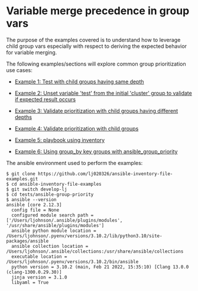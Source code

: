 
Variable merge precedence in group vars
===

The purpose of the examples covered is to understand how to leverage child group vars especially with respect to deriving the expected behavior for variable merging. 

The following examples/sections will explore common group prioritization use cases:

* [Example 1: Test with child groups having same depth](./example1/README.md)

* [Example 2: Unset variable 'test' from the initial 'cluster' group to validate if expected result occurs](./example2/README.md)

* [Example 3: Validate prioritization with child groups having different depths](./example3/README.md)

* [Example 4: Validate prioritization with child groups](./example4/README.md)

* [Example 5: playbook using inventory](./example5/README.md)

* [Example 6: Using group_by key groups with ansible_group_priority](./example6/README.md)

The ansible environment used to perform the examples:

```output
$ git clone https://github.com/lj020326/ansible-inventory-file-examples.git
$ cd ansible-inventory-file-examples
$ git switch develop-lj
$ cd tests/ansible-group-priority
$ ansible --version
ansible [core 2.12.3]
  config file = None
  configured module search path = ['/Users/ljohnson/.ansible/plugins/modules', '/usr/share/ansible/plugins/modules']
  ansible python module location = /Users/ljohnson/.pyenv/versions/3.10.2/lib/python3.10/site-packages/ansible
  ansible collection location = /Users/ljohnson/.ansible/collections:/usr/share/ansible/collections
  executable location = /Users/ljohnson/.pyenv/versions/3.10.2/bin/ansible
  python version = 3.10.2 (main, Feb 21 2022, 15:35:10) [Clang 13.0.0 (clang-1300.0.29.30)]
  jinja version = 3.1.0
  libyaml = True
```

